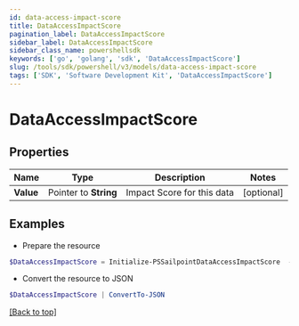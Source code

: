 ```yaml
---
id: data-access-impact-score
title: DataAccessImpactScore
pagination_label: DataAccessImpactScore
sidebar_label: DataAccessImpactScore
sidebar_class_name: powershellsdk
keywords: ['go', 'golang', 'sdk', 'DataAccessImpactScore'] 
slug: /tools/sdk/powershell/v3/models/data-access-impact-score
tags: ['SDK', 'Software Development Kit', 'DataAccessImpactScore']
---
```



# DataAccessImpactScore

## Properties

Name | Type | Description | Notes
------------ | ------------- | ------------- | -------------
**Value** |  Pointer to **String** | Impact Score for this data | [optional] 

## Examples

- Prepare the resource
```powershell
$DataAccessImpactScore = Initialize-PSSailpointDataAccessImpactScore  -Value Medium
```

- Convert the resource to JSON
```powershell
$DataAccessImpactScore | ConvertTo-JSON
```


[[Back to top]](#) 

